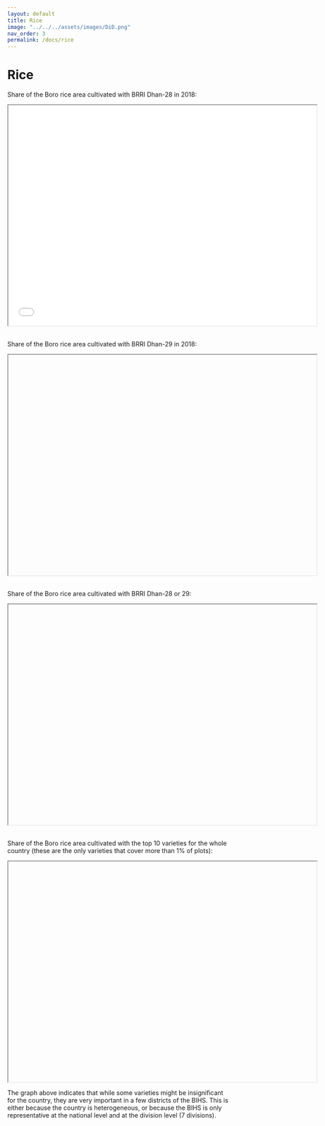 ```yaml
---
layout: default
title: Rice
image: "../../../assets/images/DiD.png"
nav_order: 3
permalink: /docs/rice
---
```


# Rice


Share of the Boro rice area cultivated with BRRI Dhan-28 in 2018:
<iframe src="brri_28" height="500" width="700"> Rice </iframe>

<br>
<br>

Share of the Boro rice area cultivated with BRRI Dhan-29 in 2018:
<iframe src="" height="500" width="700"> Rice </iframe>

<br>
<br>

Share of the Boro rice area cultivated with BRRI Dhan-28 or 29:
<iframe src="" height="500" width="700"> Rice </iframe>

<br>
<br>

Share of the Boro rice area cultivated with the top 10 varieties for the whole country (these are the only varieties that cover more than 1% of plots):
<iframe src="" height="500" width="700"> Rice </iframe>

The graph above indicates that while some varieties might be insignificant for the country, they are very important in a few districts of the BIHS. This is either because the country is heterogeneous, or because the BIHS is only representative at the national level and at the division level (7 divisions).
